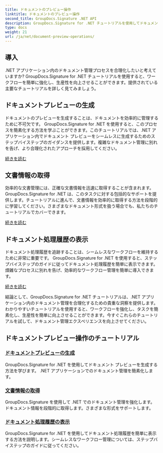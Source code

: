 ```yaml
---
title: ドキュメントのプレビュー操作
linktitle: ドキュメントのプレビュー操作
second_title: GroupDocs.Signature .NET API
description: GroupDocs.Signature for .NET チュートリアルを使用してドキュメント管理を合理化する方法を学びます。タスクを簡素化し、ワークフローを強化し、生産性を簡単に向上させます。
type: docs
weight: 21
url: /ja/net/document-preview-operations/
---
```

## 導入

.NET アプリケーション内のドキュメント管理プロセスを合理化したいと考えていますか? GroupDocs.Signature for .NET チュートリアルを使用すると、ワークフローを簡単に強化し、生産性を向上させることができます。提供されている主要なチュートリアルを詳しく見てみましょう。

## ドキュメントプレビューの生成

ドキュメントのプレビューを生成することは、ドキュメントを効率的に管理するために不可欠です。 GroupDocs.Signature for .NET を使用すると、このプロセスを簡素化する方法を学ぶことができます。このチュートリアルでは、.NET アプリケーション内でドキュメント プレビューをシームレスに生成するためのステップバイステップのガイダンスを提供します。複雑なドキュメント管理に別れを告げ、より合理化されたアプローチを採用してください。

[続きを読む](./generate-document-preview/)

## 文書情報の取得

効率的な文書管理には、正確な文書情報を迅速に取得することが含まれます。 GroupDocs.Signature for .NET は、このタスクに対する包括的なサポートを提供します。チュートリアルに進んで、文書情報を効率的に取得する方法を段階的に学習してください。さまざまなドキュメント形式を扱う場合でも、私たちのチュートリアルでカバーできます。

[続きを読む](./retrieve-document-information/)

## ドキュメント処理履歴の表示

ドキュメント処理履歴を追跡することは、シームレスなワークフローを維持するために非常に重要です。 GroupDocs.Signature for .NET を使用すると、ステップバイステップのガイドに従ってドキュメント処理履歴を簡単に表示できます。煩雑なプロセスに別れを告げ、効率的なワークフロー管理を簡単に導入できます。

[続きを読む](./view-document-processing-history/)

結論として、GroupDocs.Signature for .NET チュートリアルは、.NET アプリケーション内のドキュメント管理を合理化するための貴重な洞察を提供します。わかりやすいチュートリアルを使用すると、ワークフローを強化し、タスクを簡素化し、生産性を簡単に向上させることができます。今すぐこれらのチュートリアルを試して、ドキュメント管理エクスペリエンスを向上させてください。
## ドキュメントプレビュー操作のチュートリアル
### [ドキュメントプレビューの生成](./generate-document-preview/)
GroupDocs.Signature for .NET を使用してドキュメント プレビューを生成する方法を学びます。 .NET アプリケーションでのドキュメント管理を簡素化します。
### [文書情報の取得](./retrieve-document-information/)
GroupDocs.Signature を使用して .NET でのドキュメント管理を強化します。ドキュメント情報を段階的に取得します。さまざまな形式をサポートします。
### [ドキュメント処理履歴の表示](./view-document-processing-history/)
GroupDocs.Signature for .NET を使用してドキュメント処理履歴を簡単に表示する方法を説明します。シームレスなワークフロー管理については、ステップバイステップのガイドに従ってください。
